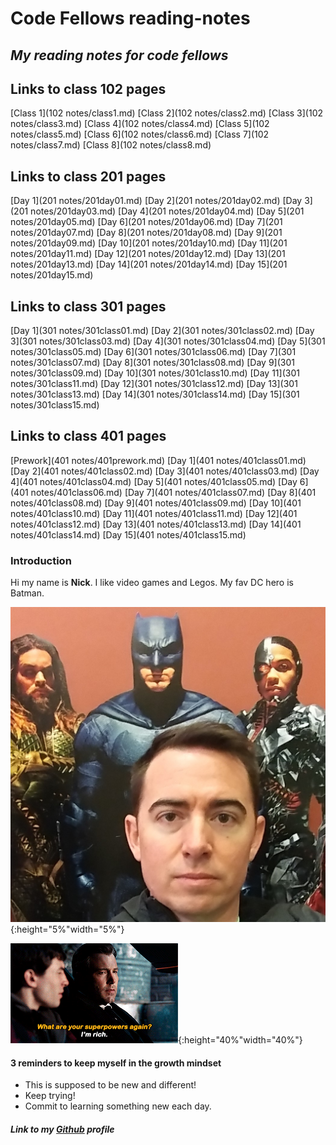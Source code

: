# Code Fellows reading-notes

## *My reading notes for code fellows*

## Links to class 102 pages

[Class 1](102 notes/class1.md)
[Class 2](102 notes/class2.md)
[Class 3](102 notes/class3.md)
[Class 4](102 notes/class4.md)
[Class 5](102 notes/class5.md)
[Class 6](102 notes/class6.md)
[Class 7](102 notes/class7.md)
[Class 8](102 notes/class8.md)

## Links to class 201 pages

[Day 1](201 notes/201day01.md)
[Day 2](201 notes/201day02.md)
[Day 3](201 notes/201day03.md)
[Day 4](201 notes/201day04.md)
[Day 5](201 notes/201day05.md)
[Day 6](201 notes/201day06.md)
[Day 7](201 notes/201day07.md)
[Day 8](201 notes/201day08.md)
[Day 9](201 notes/201day09.md)
[Day 10](201 notes/201day10.md)
[Day 11](201 notes/201day11.md)
[Day 12](201 notes/201day12.md)
[Day 13](201 notes/201day13.md)
[Day 14](201 notes/201day14.md)
[Day 15](201 notes/201day15.md)

## Links to class 301 pages

[Day 1](301 notes/301class01.md)
[Day 2](301 notes/301class02.md)
[Day 3](301 notes/301class03.md)
[Day 4](301 notes/301class04.md)
[Day 5](301 notes/301class05.md)
[Day 6](301 notes/301class06.md)
[Day 7](301 notes/301class07.md)
[Day 8](301 notes/301class08.md)
[Day 9](301 notes/301class09.md)
[Day 10](301 notes/301class10.md)
[Day 11](301 notes/301class11.md)
[Day 12](301 notes/301class12.md)
[Day 13](301 notes/301class13.md)
[Day 14](301 notes/301class14.md)
[Day 15](301 notes/301class15.md)

## Links to class 401 pages

[Prework](401 notes/401prework.md)
[Day 1](401 notes/401class01.md)
[Day 2](401 notes/401class02.md)
[Day 3](401 notes/401class03.md)
[Day 4](401 notes/401class04.md)
[Day 5](401 notes/401class05.md)
[Day 6](401 notes/401class06.md)
[Day 7](401 notes/401class07.md)
[Day 8](401 notes/401class08.md)
[Day 9](401 notes/401class09.md)
[Day 10](401 notes/401class10.md)
[Day 11](401 notes/401class11.md)
[Day 12](401 notes/401class12.md)
[Day 13](401 notes/401class13.md)
[Day 14](401 notes/401class14.md)
[Day 15](401 notes/401class15.md)

### Introduction

Hi my name is **Nick**.  I like video games and Legos. My fav DC hero is Batman.

![seidel justice league](/imgs/seidelbatman.jpg){:height="5%"width="5%"}

![i'm rich](/imgs/Rich.gif){:height="40%"width="40%"}

#### 3 reminders to keep myself in the growth mindset

- This is supposed to be new and different!
- Keep trying!
- Commit to learning something new each day.

##### Link to my [Github](https://github.com/enviouscodefellow) profile
